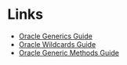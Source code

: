 # Links
* [Oracle Generics Guide](https://docs.oracle.com/javase/tutorial/java/generics/types.html)
* [Oracle Wildcards Guide](https://docs.oracle.com/javase/tutorial/extra/generics/wildcards.html)
* [Oracle Generic Methods Guide](https://docs.oracle.com/javase/tutorial/extra/generics/methods.html)
